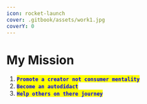 ```yaml
---
icon: rocket-launch
cover: .gitbook/assets/work1.jpg
coverY: 0
---
```


# My Mission

1. <mark style="color:blue;">**`Promote a creator not consumer mentality`**</mark>
2. <mark style="color:blue;">**`Become an autodidact`**</mark>
3. <mark style="color:blue;">**`Help others on there journey`**</mark>

